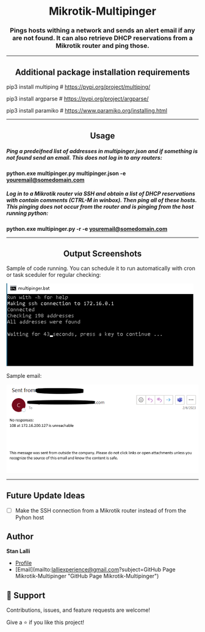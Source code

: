 <h1 align="center">Mikrotik-Multipinger</h1>

<h3 align="center">
Pings hosts withing a network and sends an alert email if any are not found. It can also retrieve DHCP reservations from a Mikrotik router and ping those.
</h3>

---

<h2 align="center">Additional package installation requirements</h2>

pip3 install multiping  # https://pypi.org/project/multiping/

pip3 install argparse   # https://pypi.org/project/argparse/

pip3 install paramiko   # https://www.paramiko.org/installing.html

---

<h2 align="center">Usage</h2>

##### Ping a predeifned list of addresses in multipinger.json and if something is not found send an email. This does not log in to any routers:

**python.exe multipinger.py multipinger.json -e youremail@somedomain.com**

##### Log in to a Mikrotik router via SSH and obtain a list of DHCP reservations with contain comments (CTRL-M in winbox). Then ping all of these hosts. This pinging does not occur from the router and is pinging from the host running python:

**python.exe multipinger.py -r -e youremail@somedomain.com**

---

<h2 align="center">Output Screenshots</h2>


Sample of code running. You can schedule it to run automatically with cron or task sceduler for regular checking:

![Mikrotik Get DHCP Reservations](https://github.com/lalliexperience/Mikrotik-Multipinger/blob/main/screenshots/Mikrotik-Get-DHCP-Reservations.PNG?raw=true)


Sample email:

![Mikrotik DHCP Reservations send email when device not pingable](https://github.com/lalliexperience/Mikrotik-Multipinger/blob/main/screenshots/Mikrotik-DHCP-Reservations-send-email-when-device-not-pingable.PNG?raw=true)

---


## Future Update Ideas

- [ ] Make the SSH connection from a Mikrotik router instead of from the Pyhon host


## Author

**Stan Lalli**

- [Profile](https://github.com/lalliexperience "Stan Lalli")
- [Email](mailto:lalliexperience@gmail.com?subject=GitHub Page Mikrotik-Multipinger "GitHub Page Mikrotik-Multipinger")

## 🤝 Support

Contributions, issues, and feature requests are welcome!

Give a ⭐️ if you like this project!


